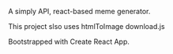 A simply API, react-based meme generator.

This project slso uses htmlToImage download.js

Bootstrapped with Create React App.
